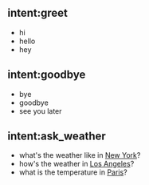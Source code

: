 ## intent:greet
- hi
- hello
- hey

## intent:goodbye
- bye
- goodbye
- see you later

## intent:ask_weather
- what's the weather like in [New York](location)?
- how's the weather in [Los Angeles](location)?
- what is the temperature in [Paris](location)?

